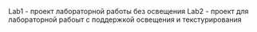 Lab1 - проект лабораторной работы без освещения
Lab2 - проект для лабораторной рабоыт с поддержкой освещения и текстурирования
